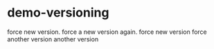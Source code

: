 # demo-versioning

force new version.
force a new version again.
force new version
force another version
another version